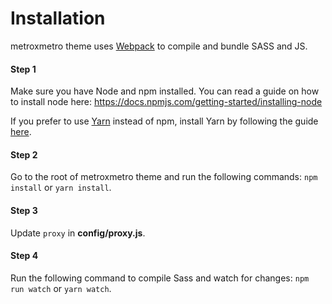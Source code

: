 # Installation

metroxmetro theme uses [Webpack](https://webpack.js.org) to compile and
bundle SASS and JS.

#### Step 1
Make sure you have Node and npm installed.
You can read a guide on how to install node here:
https://docs.npmjs.com/getting-started/installing-node

If you prefer to use [Yarn](https://yarnpkg.com) instead of npm, install Yarn by
following the guide [here](https://yarnpkg.com/docs/install).

#### Step 2
Go to the root of metroxmetro theme and run the following commands: `npm
install` or `yarn install`.

#### Step 3
Update `proxy` in **config/proxy.js**.

#### Step 4
Run the following command to compile Sass and watch for changes: `npm run watch`
or `yarn watch`.

